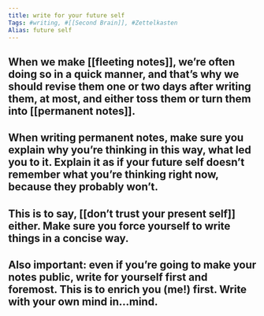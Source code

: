 ```yaml
---
title: write for your future self
Tags: #writing, #[[Second Brain]], #Zettelkasten
Alias: future self
---
```

## When we make [[fleeting notes]], we’re often doing so in a quick manner, and that’s why we should revise them one or two days after writing them, at most, and either toss them or turn them into [[permanent notes]].
## When writing permanent notes, make sure you explain why you’re thinking in this way, what led you to it. Explain it as if your future self doesn’t remember what you’re thinking right now, because they probably won’t.
## This is to say, [[don’t trust your present self]] either. Make sure you force yourself to write things in a concise way.
## Also important: even if you’re going to make your notes public, write for yourself first and foremost. This is to enrich you (me!) first. Write with your own mind in...mind.